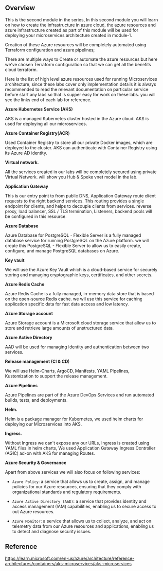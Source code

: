 <!-- # Module 2: Infrastructure as Code (IaC) -->

## Overview
This is the second module in the series, In this second module you will learn on how to create the infrastructure in azure cloud, the azure resources and azure infrastructure created as part of this module will be used for deploying your microservices architecture created in module-1.

Creation of these Azure resources will be completely automated using Terraform configuration and azure pipelines; 

There are multiple ways to Create or automate the azure resources but here we've chosen Terraform configuration so that we can get all the benefits cloud terraform.
 
Here is the list of high level azure resources used for running Microservices architecture; since these labs cover only implementation details it is always recommended to read the relevant documentation on particular service before start any labs so that is supper easy for work on these labs. you will see the links end of each lab for reference.

**Azure Kubernetes Service (AKS)** 

AKS is a managed Kubernetes cluster hosted in the Azure cloud. AKS is used for deploying all our microservices.

**Azure Container Registry(ACR)** 

Used Container Registry to store all our private Docker images, which are deployed to the cluster. AKS can authenticate with Container Registry using its Azure AD identity. 

**Virtual network.** 

All the services created in our labs will be completely secured using private Virtual Network. will show you Hub & Spoke vnet model in the lab.

**Application Gateway**

This is our entry point to from public DNS, Application Gateway route client requests to the right backend services. This routing provides a single endpoint for clients, and helps to decouple clients from services. reverse proxy, load balancer, SSL / TLS termination, Listeners, backend pools will be configured in this resource.


**Azure Database** 

Azure Database for PostgreSQL - Flexible Server is a fully managed database service for running PostgreSQL on the Azure platform. we will create this PostgreSQL - Flexible Server to allow us to easily create, configure, and manage PostgreSQL databases on Azure.


**Key vault**

We will use the Azure Key Vault which is a cloud-based service for securely storing and managing cryptographic keys, certificates, and other secrets.

**Azure Redis Cache**

Azure Redis Cache is a fully managed, in-memory data store that is based on the open-source Redis cache. we wil use this service for caching application specific data for fast data access and low latency. 

**Azure Storage account**

Azure Storage account is a Microsoft cloud storage service that allow us to store and retrieve large amounts of unstructured data.

**Azure Active Directory** 

AAD will be used for managing Identity and authentication between two services.

**Release management (CI & CD)**

We will use Helm-Charts, ArgoCD, Manifests, YAML Pipelines, Kustomization to support the release management.

**Azure Pipelines** 

Azure Pipelines are part of the Azure DevOps Services and run automated builds, tests, and deployments.

**Helm.** 

Helm is a package manager for Kubernetes, we used helm charts for deploying our Microservices into AKS.

**Ingress.** 

Without Ingress we can't expose any our URLs, Ingress is created using YAML files in helm charts, We used Application Gateway Ingress Controller (AGIC) ad-on with AKS for managing Routes.

**Azure Security & Governance**

Apart from above services we will also focus on following services:

- `Azure Policy`: a service that allows us to create, assign, and manage policies for our Azure resources, ensuring that they comply with organizational standards and regulatory requirements.

- `Azure Active Directory (AAD)`: a service that provides identity and access management (IAM) capabilities, enabling us to secure access to out Azure resources.

- `Azure Monitor`: a service that allows us to collect, analyze, and act on telemetry data from our Azure resources and applications, enabling us to detect and diagnose security issues.

## Reference

<https://learn.microsoft.com/en-us/azure/architecture/reference-architectures/containers/aks-microservices/aks-microservices>
